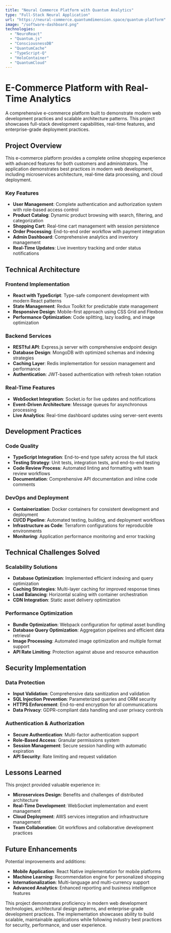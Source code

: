 ```yaml
---
title: "Neural Commerce Platform with Quantum Analytics"
type: "Full-Stack Neural Application"
url: "https://neural-commerce.quantumdimension.space/quantum-platform"
image: "/software-dashboard.png"
technologies:
  - "NeuroReact"
  - "Quantum.js"
  - "ConsciousnessDB"
  - "QuantumCache"
  - "TypeScript-Q"
  - "HoloContainer"
  - "QuantumCloud"
---
```


# E-Commerce Platform with Real-Time Analytics

A comprehensive e-commerce platform built to demonstrate modern web development practices and scalable architecture patterns. This project showcases full-stack development capabilities, real-time features, and enterprise-grade deployment practices.

## Project Overview

This e-commerce platform provides a complete online shopping experience with advanced features for both customers and administrators. The application demonstrates best practices in modern web development, including microservices architecture, real-time data processing, and cloud deployment.

### Key Features

- **User Management**: Complete authentication and authorization system with role-based access control
- **Product Catalog**: Dynamic product browsing with search, filtering, and categorization
- **Shopping Cart**: Real-time cart management with session persistence
- **Order Processing**: End-to-end order workflow with payment integration
- **Admin Dashboard**: Comprehensive analytics and inventory management
- **Real-Time Updates**: Live inventory tracking and order status notifications

## Technical Architecture

### Frontend Implementation
- **React with TypeScript**: Type-safe component development with modern React patterns
- **State Management**: Redux Toolkit for predictable state management
- **Responsive Design**: Mobile-first approach using CSS Grid and Flexbox
- **Performance Optimization**: Code splitting, lazy loading, and image optimization

### Backend Services
- **RESTful API**: Express.js server with comprehensive endpoint design
- **Database Design**: MongoDB with optimized schemas and indexing strategies
- **Caching Layer**: Redis implementation for session management and performance
- **Authentication**: JWT-based authentication with refresh token rotation

### Real-Time Features
- **WebSocket Integration**: Socket.io for live updates and notifications
- **Event-Driven Architecture**: Message queues for asynchronous processing
- **Live Analytics**: Real-time dashboard updates using server-sent events

## Development Practices

### Code Quality
- **TypeScript Integration**: End-to-end type safety across the full stack
- **Testing Strategy**: Unit tests, integration tests, and end-to-end testing
- **Code Review Process**: Automated linting and formatting with team review workflows
- **Documentation**: Comprehensive API documentation and inline code comments

### DevOps and Deployment
- **Containerization**: Docker containers for consistent development and deployment
- **CI/CD Pipeline**: Automated testing, building, and deployment workflows
- **Infrastructure as Code**: Terraform configurations for reproducible environments
- **Monitoring**: Application performance monitoring and error tracking

## Technical Challenges Solved

### Scalability Solutions
- **Database Optimization**: Implemented efficient indexing and query optimization
- **Caching Strategies**: Multi-layer caching for improved response times
- **Load Balancing**: Horizontal scaling with container orchestration
- **CDN Integration**: Static asset delivery optimization

### Performance Optimization
- **Bundle Optimization**: Webpack configuration for optimal asset bundling
- **Database Query Optimization**: Aggregation pipelines and efficient data retrieval
- **Image Processing**: Automated image optimization and multiple format support
- **API Rate Limiting**: Protection against abuse and resource exhaustion

## Security Implementation

### Data Protection
- **Input Validation**: Comprehensive data sanitization and validation
- **SQL Injection Prevention**: Parameterized queries and ORM security
- **HTTPS Enforcement**: End-to-end encryption for all communications
- **Data Privacy**: GDPR-compliant data handling and user privacy controls

### Authentication & Authorization
- **Secure Authentication**: Multi-factor authentication support
- **Role-Based Access**: Granular permissions system
- **Session Management**: Secure session handling with automatic expiration
- **API Security**: Rate limiting and request validation

## Lessons Learned

This project provided valuable experience in:
- **Microservices Design**: Benefits and challenges of distributed architecture
- **Real-Time Development**: WebSocket implementation and event management
- **Cloud Deployment**: AWS services integration and infrastructure management
- **Team Collaboration**: Git workflows and collaborative development practices

## Future Enhancements

Potential improvements and additions:
- **Mobile Application**: React Native implementation for mobile platforms
- **Machine Learning**: Recommendation engine for personalized shopping
- **Internationalization**: Multi-language and multi-currency support
- **Advanced Analytics**: Enhanced reporting and business intelligence features

This project demonstrates proficiency in modern web development technologies, architectural design patterns, and enterprise-grade development practices. The implementation showcases ability to build scalable, maintainable applications while following industry best practices for security, performance, and user experience.